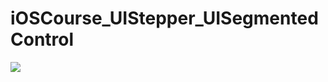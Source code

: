 # iOSCourse_UIStepper_UISegmentedControl
![](https://github.com/LittleHeap/iOSCourse_UIStepper_UISegmentedControl/blob/master/UIStepper%26UISegmentedControlUITests/demo.gif)
